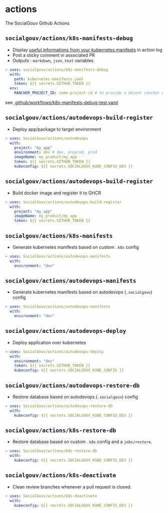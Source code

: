# actions

The SocialGouv Github Actions

## `socialgouv/actions/k8s-manifests-debug`

- Display [useful informations from your kubernetes manifests](https://github.com/SocialGouv/sre-tools/tree/master/packages/parse-manifests) in action log
- Post a sticky comment in associated PR
- Outputs : `markdown`, `json`, `text` variables

```yaml
- uses: socialgouv/actions/k8s-manifests-debug
  with:
    path: kubernetes-manifests.yaml
    token: ${{ secrets.GITHUB_TOKEN }}
  env:
    RANCHER_PROJECT_ID: some-project-id # to provide a decent rancher url
```

see [.github/workflows/k8s-manifests-debug-test.yaml](.github/workflows/k8s-manifests-debug-test.yaml)

## `socialgouv/actions/autodevops-build-register`

- Deploy app/package to target environment

```yaml
- uses: SocialGouv/actions/autodevops
  with:
    project: "my_app"
    environment: dev # dev, preprod, prod
    imageName: my_product/my_app
    token: ${{ secrets.GITHUB_TOKEN }}
    kubeconfig: ${{ secrets.SOCIALGOUV_KUBE_CONFIG_DEV }}
```

## `socialgouv/actions/autodevops-build-register`

- Build docker image and register it to GHCR

```yaml
- uses: SocialGouv/actions/autodevops-build-register
  with:
    project: "my_app"
    imageName: my_product/my_app
    token: ${{ secrets.GITHUB_TOKEN }}
```

## `socialgouv/actions/k8s-manifests`

- Generate kubernetes manifests based on custom `.k8s` config

```yaml
- uses: SocialGouv/actions/autodevops-manifests
  with:
    environment: "dev"
```

## `socialgouv/actions/autodevops-manifests`

- Generate kubernetes manifests based on autodevops (`.socialgouv`) config

```yaml
- uses: SocialGouv/actions/autodevops-manifests
  with:
    environment: "dev"
```

## `socialgouv/actions/autodevops-deploy`

- Deploy application over kubernetes

```yaml
- uses: SocialGouv/actions/autodevops-deploy
  with:
    environment: "dev"
    token: ${{ secrets.GITHUB_TOKEN }}
    kubeconfig: ${{ secrets.SOCIALGOUV_KUBE_CONFIG }}
```

## `socialgouv/actions/autodevops-restore-db`

- Restore database based on autodevops (`.socialgouv`) config

```yaml
- uses: SocialGouv/actions/autodevops-restore-db
  with:
    kubeconfig: ${{ secrets.SOCIALGOUV_KUBE_CONFIG_DEV }}
```

## `socialgouv/actions/k8s-restore-db`

- Restore database based on custom `.k8s` config and a `jobs/restore`.

```yaml
- uses: SocialGouv/actions/k8s-restore-db
  with:
    kubeconfig: ${{ secrets.SOCIALGOUV_KUBE_CONFIG_DEV }}
```

## `socialgouv/actions/k8s-deactivate`

- Clean review branches whenever a pull request is closed.

```yaml
- uses: SocialGouv/actions/k8s-deactivate
  with:
    kubeconfig: ${{ secrets.SOCIALGOUV_KUBE_CONFIG_DEV }}
```
